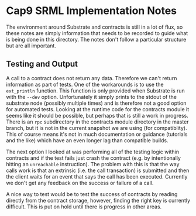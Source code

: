 # Cap9 SRML Implementation Notes

The environment around Substrate and contracts is still in a lot of flux, so
these notes are simply information that needs to be recorded to guide what is
being done in this directory. The notes don't follow a particular structure but
are all important.

## Testing and Output

A call to a contract does not return any data. Therefore we can't return
information as part of tests. One of the workarounds is to use the `ext_println`
function. This function is only provided when Substrate is run with the `--dev`
option. Unfortunately it simply prints to the stdout of the substrate node
(possibly multiple times) and is therefore not a good option for automated
tests. Looking at the runtime code for the contracts module it seems like it
should be possible, but perhaps that is still a work in progress. There is an
`rpc` subdirectory in the contracts module directory in the master branch, but
it is not in the current snapshot we are using (for compatiblity). This of
course means it's not in much documentation or guidance (tutorials and the like)
which have an even longer lag than compatible builds.

The next option I looked at was performing all of the testing logic within
contracts and if the test fails just crash the contract (e.g. by intentionally
hitting an `unreachable` instruction). The problem with this is that the way
calls work is that an extrinsic (i.e. the call transaction) is submitted and
then the client waits for an event that says the call has been executed.
Currently we don't get any feedback on the success or failure of a call.

A nice way to test would be to test the success of contracts by reading directly
from the contract storage, however, finding the right key is currently
difficult. This is put on hold until there is progress in other areas.
